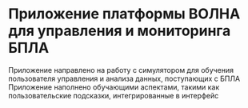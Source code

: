 # Приложение платформы ВОЛНА для управления и мониторинга БПЛА

Приложение направлено на работу с симулятором для обучения пользователя управления и анализа данных, поступающих с БПЛА
Приложение наполнено обучающими аспектами, такими как пользовательские подсказки, интегрированные в интерфейс
